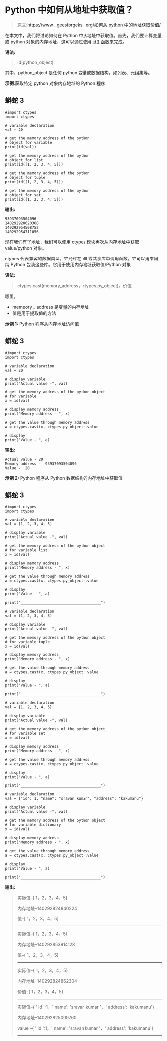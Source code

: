 # Python 中如何从地址中获取值？

> 原文:[https://www . geesforgeks . org/如何从 python 中的地址获取价值/](https://www.geeksforgeeks.org/how-to-get-value-from-address-in-python/)

在本文中，我们将讨论如何在 Python 中从地址中获取值。首先，我们要计算变量或 python 对象的内存地址，这可以通过使用 [id()](https://www.geeksforgeeks.org/id-function-python/) 函数来完成。

**语法:**

> id(python_object)

其中，python_object 是任何 python 变量或数据结构，如列表、元组集等。

**示例**:获取特定 python 对象内存地址的 Python 程序

## 蟒蛇 3

```
#import ctypes
import ctypes

# variable declaration
val = 20

# get the memory address of the python 
# object for variable
print(id(val))

# get the memory address of the python 
# object for list
print(id([1, 2, 3, 4, 5]))

# get the memory address of the python 
# object for tuple
print(id((1, 2, 3, 4, 5)))

# get the memory address of the python 
# object for set
print(id({1, 2, 3, 4, 5}))
```

**输出:**

```
93937093504096
140292920620368
140292954508752
140292954711056
```

现在我们有了地址，我们可以使用 [ctypes 模块](https://www.geeksforgeeks.org/using-c-codes-in-python-set-2/)再次从内存地址中获取 value/python 对象。

ctypes 代表兼容的数据类型，它允许在 dll 或共享库中调用函数。它可以用来用纯 Python 包装这些库。它用于使用内存地址获取值/Python 对象

**语法:**

> ctypes.cast(memory_address，ctypes.py_object)。价值

哪里，

*   memeory _ address 是变量的内存地址
*   值是用于提取值的方法

**示例 1:** Python 程序从内存地址访问值

## 蟒蛇 3

```
#import ctypes
import ctypes

# variable declaration
val = 20

# display variable
print("Actual value -", val)

# get the memory address of the python object 
# for variable
x = id(val)

# display memory address
print("Memory address - ", x)

# get the value through memory address
a = ctypes.cast(x, ctypes.py_object).value

# display
print("Value - ", a)
```

**输出:**

```
Actual value - 20
Memory address -  93937093504096
Value -  20
```

**示例 2:** Python 程序从 Python 数据结构的内存地址中获取值

## 蟒蛇 3

```
#import ctypes
import ctypes

# variable declaration
val = [1, 2, 3, 4, 5]

# display variable
print("Actual value -", val)

# get the memory address of the python object 
# for variable list
x = id(val)

# display memory address
print("Memory address - ", x)

# get the value through memory address
a = ctypes.cast(x, ctypes.py_object).value

# display
print("Value - ", a)

print("____________________________________")

# variable declaration
val = (1, 2, 3, 4, 5)

# display variable
print("Actual value -", val)

# get the memory address of the python object
# for variable tuple
x = id(val)

# display memory address
print("Memory address - ", x)

# get the value through memory address
a = ctypes.cast(x, ctypes.py_object).value

# display
print("Value - ", a)

print("____________________________________")

# variable declaration
val = {1, 2, 3, 4, 5}

# display variable
print("Actual value -", val)

# get the memory address of the python object 
# for variable set
x = id(val)

# display memory address
print("Memory address - ", x)

# get the value through memory address
a = ctypes.cast(x, ctypes.py_object).value

# display
print("Value - ", a)

print("____________________________________")

# variable declaration
val = {'id': 1, "name": "sravan kumar", "address": "kakumanu"}

# display variable
print("Actual value -", val)

# get the memory address of the python object 
# for variable dictionary
x = id(val)

# display memory address
print("Memory address - ", x)

# get the value through memory address
a = ctypes.cast(x, ctypes.py_object).value

# display
print("Value - ", a)

print("____________________________________")
```

**输出:**

> 实际值–[ 1，2，3，4，5]
> 
> 内存地址–140292824840224
> 
> 值–[ 1，2，3，4，5]
> 
> ____________________________________
> 
> 实际值–( 1，2，3，4，5)
> 
> 内存地址–140292853914128
> 
> 值–( 1，2，3，4，5)
> 
> ____________________________________
> 
> 实际值–{ 1，2，3，4，5}
> 
> 内存地址–140292824862304
> 
> 价值–{ 1，2，3，4，5}
> 
> ____________________________________
> 
> 实际值–{ ' id ':1，' name': 'sravan kumar '，' address': 'kakumanu'}
> 
> 内存地址–140292825009760
> 
> value –{ ' id ':1，' name': 'sravan kumar '，' address': 'kakumanu'}
> 
> ____________________________________